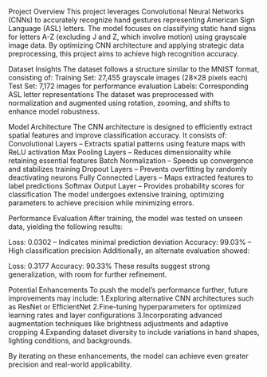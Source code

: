 Project Overview
This project leverages Convolutional Neural Networks (CNNs) to accurately recognize hand gestures representing American Sign Language (ASL) letters. The model focuses on classifying static hand signs for letters A-Z (excluding J and Z, which involve motion) using grayscale image data. By optimizing CNN architecture and applying strategic data preprocessing, this project aims to achieve high recognition accuracy.

Dataset Insights
The dataset follows a structure similar to the MNIST format, consisting of:
Training Set: 27,455 grayscale images (28×28 pixels each)
Test Set: 7,172 images for performance evaluation
Labels: Corresponding ASL letter representations
The dataset was preprocessed with normalization and augmented using rotation, zooming, and shifts to enhance model robustness.

Model Architecture
The CNN architecture is designed to efficiently extract spatial features and improve classification accuracy. 
It consists of:
Convolutional Layers – Extracts spatial patterns using feature maps with ReLU activation
Max Pooling Layers – Reduces dimensionality while retaining essential features
Batch Normalization – Speeds up convergence and stabilizes training
Dropout Layers – Prevents overfitting by randomly deactivating neurons
Fully Connected Layers – Maps extracted features to label predictions
Softmax Output Layer – Provides probability scores for classification
The model undergoes extensive training, optimizing parameters to achieve precision while minimizing errors.

Performance Evaluation
After training, the model was tested on unseen data, yielding the following results:

Loss: 0.0302 – Indicates minimal prediction deviation
Accuracy: 99.03% – High classification precision
Additionally, an alternate evaluation showed:

Loss: 0.3177
Accuracy: 90.33%
These results suggest strong generalization, with room for further refinement.

Potential Enhancements
To push the model’s performance further, future improvements may include:
1.Exploring alternative CNN architectures such as ResNet or EfficientNet
2.Fine-tuning hyperparameters for optimized learning rates and layer configurations
3.Incorporating advanced augmentation techniques like brightness adjustments and adaptive cropping
4.Expanding dataset diversity to include variations in hand shapes, lighting conditions, and backgrounds.

By iterating on these enhancements, the model can achieve even greater precision and real-world applicability.

